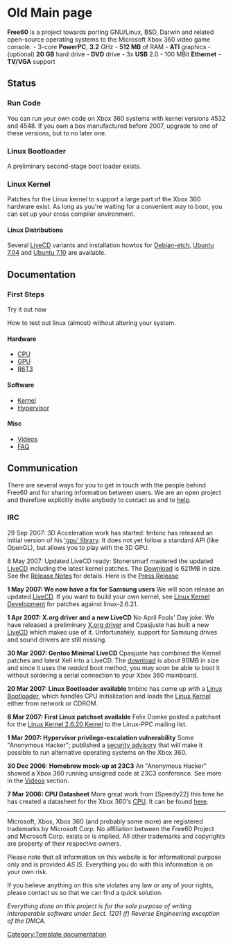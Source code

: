 # Old Main page

**Free60** is a project towards porting GNU/Linux, BSD, Darwin and related open-source operating systems to the Microsoft Xbox 360 video game console.
	- 3-core **PowerPC**, **3.2** GHz
	- **512 MB** of RAM
	- **ATI** graphics
	- (optional) **20 GB** hard drive
	- **DVD** drive
	- 3x **USB** 2.0
	- 100 MBit **Ethernet**
	- **TV/VGA** support
## Status
### Run Code
You can run your own code on Xbox 360 systems with kernel versions 4532 and 4548. If you own a box manufactured before 2007, upgrade to one of these versions, but to no later one.

### Linux Bootloader
A preliminary second-stage boot loader exists.

### Linux Kernel
Patches for the Linux kernel to support a large part of the Xbox 360 hardware exist. As long as you're waiting for a convenient way to boot, you can set up your cross compiler environment.

#### Linux Distributions
Several [LiveCD](../LiveCD) variants and installation howtos for [Debian-etch](../Debian-etch), [Ubuntu 7.04](../Ubuntu7_04) and [Ubuntu 7.10](../Ubuntu7_10) are available.

## Documentation

### First Steps
Try it out now

How to test out linux (almost) without altering your system.

#### Hardware
- [CPU](../CPU)
- [GPU](../GPU)
- [R6T3](../R6T3)

#### Software
- [Kernel](../Kernel)
- [Hypervisor](../Hypervisor)

#### Misc
- [Videos](../Videos)
- [FAQ](../FAQ)

## Communication
There are several ways for you to get in touch with the people behind Free60 and for sharing information between users. We are an open project and therefore explicitly invite anybody to contact us and to [help](Help).

### IRC
29 Sep 2007: 3D Acceleration work has started: tmbinc has released an initial version of his ['gpu' library](https://web.archive.org/web/20130224191548/http://debugmo.de/2007/09/fear-triangles/). It does not yet follow a standard API (like OpenGL), but allows you to play with the 3D GPU.

8 May 2007: Updated LiveCD ready: Stonersmurf mastered the updated [LiveCD](LiveCD) including the latest kernel patches. The [Download](http://downloads.sourceforge.net/free60/gentoo-livecd-xenon-beta-v2.iso) is 621MB in size. See the [Release Notes](http://sourceforge.net/project/shownotes.php?group_id=139616&amp;release_id=506402) for details. Here is the [Press Release](Press_Release_2007-05-08)

**1 May 2007: We now have a fix for Samsung users** We will soon release an updated [LiveCD](LiveCD). If you want to build your own kernel, see [Linux Kernel Development](Linux_Kernel_Development) for patches against linux-2.6.21.

**1 Apr 2007: X.org driver and a new LiveCD** No April Fools' Day joke. We have released a preliminary [X.org driver](http://sourceforge.net/project/showfiles.php?group_id=139616&amp;package_id=227107) and Cpasjuste has built a new [LiveCD](LiveCD) which makes use of it. Unfortunately, support for Samsung drives and sound drivers are still missing.

**30 Mar 2007: Gentoo Minimal LiveCD** Cpasjuste has combined the Kernel patches and latest Xell into a LiveCD. The [download](http://sourceforge.net/project/showfiles.php?group_id=139616) is about 90MB in size and since it uses the *readcd* boot method, you may soon be able to boot it without soldering a serial connection to your Xbox 360 mainboard.

**20 Mar 2007: Linux Bootloader available** tmbinc has come up with a [Linux Bootloader](Linux_Bootlader), which handles CPU initialization and loads the [Linux Kernel](Linux_Kernel) either from network or CDROM.

**8 Mar 2007: First Linux patchset available** Felix Domke posted a patchset for the [Linux Kernel 2.6.20 Kernel](Linux_Kernel) to the Linux-PPC mailing list.

**1 Mar 2007: Hypervisor privilege-escalation vulnerability** Some "Anonymous Hacker"; published a [security advisory](http://www.securityfocus.com/archive/1/461489) that will make it possible to run alternative operating systems on the Xbox 360.

**30 Dec 2006: Homebrew mock-up at 23C3** An "Anonymous Hacker" showed a Xbox 360 running unsigned code at 23C3 conference. See more in the [Videos](Videos) section.

**7 Mar 2006: CPU Datasheet** More great work from [Speedy22] this time he has created a datasheet for the Xbox 360's [CPU](CPU). It can be found [here](https://web.archive.org/web/20061022203457/http://www.dave-bell.co.uk/~speedy22/XBOX360cpu15data.pdf).

-----

Microsoft, Xbox, Xbox 360 (and probably some more) are registered
trademarks by Microsoft Corp. No affiliation between the Free60 Project
and Microsoft Corp. exists or is implied. All other trademarks and
copyrights are property of their respective owners.

Please note that all information on this website is for informational
purpose only and is provided *AS IS*. Everything you do with this
information is on your own risk.

If you believe anything on this site violates any law or any of your
rights, please contact us so that we can find a quick solution.

*Everything done on this project is for the sole purpose of writing
interoperable software under Sect. 1201 (f) Reverse Engineering
exception of the DMCA.*

[Category:Template documentation](/Category_Template_documentation)
